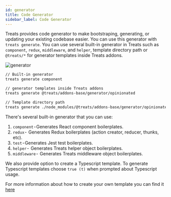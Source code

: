 ```yaml
---
id: generator
title: Code Generator
sidebar_label: Code Generator
---
```


Treats provides code generator to make bootstraping, generating, or updating your existing codebase easier. You can use this generator with `treats generate`. You can use several built-in generator in Treats such as `component`, `redux`, `middleware`, and `helper`, template directory path or `@treats/*` for generator templates inside Treats addons.

![generator](assets/generator.gif)

```sh
// Built-in generator
treats generate component

// generator templates inside Treats addons
treats generate @treats/addons-base/generator/opinionated

// Template directory path
treats generate ./node_modules/@treats/addons-base/generator/opinionated
```
There's several built-in generator that you can use:
1. `component` - Generates React component boilerplates.
2. `redux` -  Generates Redux boilerplates (action creator, reducer, thunks, etc).
3. `test` - Generates Jest test boilerplates.
4. `helper` -  Generates Treats helper object boilerplates.
5. `middleware` -  Generates Treats middleware object boilerplates.

We also provide option to create a Typescript template. To generate Typescript templates choose `true (t)` when prompted about Typescript usage.

For more information about how to create your own template you can find it [here][authoring-addons-generators]

[authoring-addons-generators]: ../authoring-addons/generator.html
